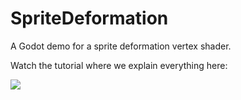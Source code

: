 # SpriteDeformation
A Godot demo for a sprite deformation vertex shader.

Watch the tutorial where we explain everything here:

[![](https://img.youtube.com/vi/BZp8DwPdj4s/hqdefault.jpg)](https://youtu.be/BZp8DwPdj4s)
